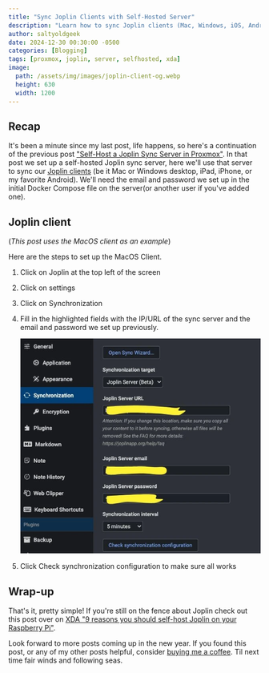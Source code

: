 ```yaml
---
title: "Sync Joplin Clients with Self-Hosted Server"
description: "Learn how to sync Joplin clients (Mac, Windows, iOS, Android) with your self-hosted server. A step-by-step guide using the MacOS client example."
author: saltyoldgeek
date: 2024-12-30 00:30:00 -0500
categories: [Blogging]
tags: [proxmox, joplin, server, selfhosted, xda]
image:
  path: /assets/img/images/joplin-client-og.webp
  height: 630
  width: 1200
---
```


## Recap

It's been a minute since my last post, life happens, so here's a continuation of the previous post ["Self-Host a Joplin Sync Server in Proxmox"](https://www.saltyoldgeek.com/posts/self-host-joplin/). In that post we set up a self-hosted Joplin sync server, here we'll use that server to sync our [Joplin clients](https://joplinapp.org/download/) (be it Mac or Windows desktop, iPad, iPhone, or my favorite Android). We'll need the email and password we set up in the initial Docker Compose file on the server(or another user if you've added one).

## Joplin client

(*This post uses the MacOS client as an example*)

Here are the steps to set up the MacOS Client.

1. Click on Joplin at the top left of the screen
2. Click on settings
3. Click on Synchronization
4. Fill in the highlighted fields with the IP/URL of the sync server and the email and password we set up previously.

    ![Joplin Client Sync Menu](/assets/img/images/joplin-sync-client.webp)

5. Click Check synchronization configuration to make sure all works

## Wrap-up

That's it, pretty simple! If you're still on the fence about Joplin check out this post over on [XDA "9 reasons you should self-host Joplin on your Raspberry Pi"](https://www.xda-developers.com/reasons-self-host-joplin-raspberry-pi/).

Look forward to more posts coming up in the new year. If you found this post, or any of my other posts helpful, consider [buying me a coffee](https://buymeacoffee.com/twitter2). Til next time fair winds and following seas.
